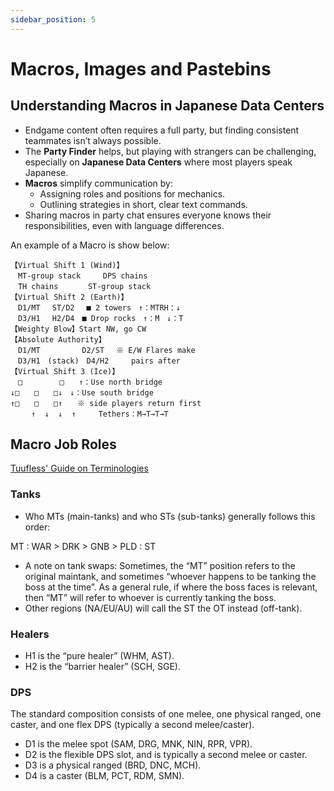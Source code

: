 ```yaml
---
sidebar_position: 5
---
```


# Macros, Images and Pastebins

## Understanding Macros in Japanese Data Centers

- Endgame content often requires a full party, but finding consistent teammates isn’t always possible.  
- The **Party Finder** helps, but playing with strangers can be challenging, especially on **Japanese Data Centers** where most players speak Japanese.  
- **Macros** simplify communication by:  
  - Assigning roles and positions for mechanics.  
  - Outlining strategies in short, clear text commands.  
- Sharing macros in party chat ensures everyone knows their responsibilities, even with language differences.  

An example of a Macro is show below:

```
【Virtual Shift 1 (Wind)】
　MT-group stack　　　DPS chains
　TH chains　　　　ST-group stack
【Virtual Shift 2 (Earth)】
　D1/MT 　ST/D2 　■ 2 towers　↑：MTRH：↓
　D3/H1 　H2/D4　■ Drop rocks　↑：M　↓：T
【Weighty Blow】Start NW, go CW
【Absolute Authority】
　D1/MT　　　　　 D2/ST 　※ E/W Flares make
　D3/H1　(stack)　D4/H2　　　pairs after
【Virtual Shift 3 (Ice)】
　□　　　　　□　　↑：Use north bridge
↓□　　□　　□↓　↓：Use south bridge
↑□　　□　　□↑　　※ side players return first
　   ↑  ↓  ↓  ↑　　　Tethers：M→T→T→T
```

## Macro Job Roles
[Tuufless' Guide on Terminologies](https://ffxiv.tuufless.com/terminology)

### Tanks

* Who MTs (main-tanks) and who STs (sub-tanks) generally follows this order:

MT : WAR > DRK > GNB > PLD : ST

* A note on tank swaps: Sometimes, the “MT” position refers to the original maintank, and sometimes “whoever happens to be tanking the boss at the time”. As a general rule, if where the boss faces is relevant, then “MT” will refer to whoever is currently tanking the boss.
* Other regions (NA/EU/AU) will call the ST the OT instead (off-tank).

### Healers
* H1 is the “pure healer” (WHM, AST).
* H2 is the “barrier healer” (SCH, SGE).

### DPS
The standard composition consists of one melee, one physical ranged, one caster, and one flex DPS (typically a second melee/caster).

* D1 is the melee spot (SAM, DRG, MNK, NIN, RPR, VPR).
* D2 is the flexible DPS slot, and is typically a second melee or caster.
* D3 is a physical ranged (BRD, DNC, MCH).
* D4 is a caster (BLM, PCT, RDM, SMN).